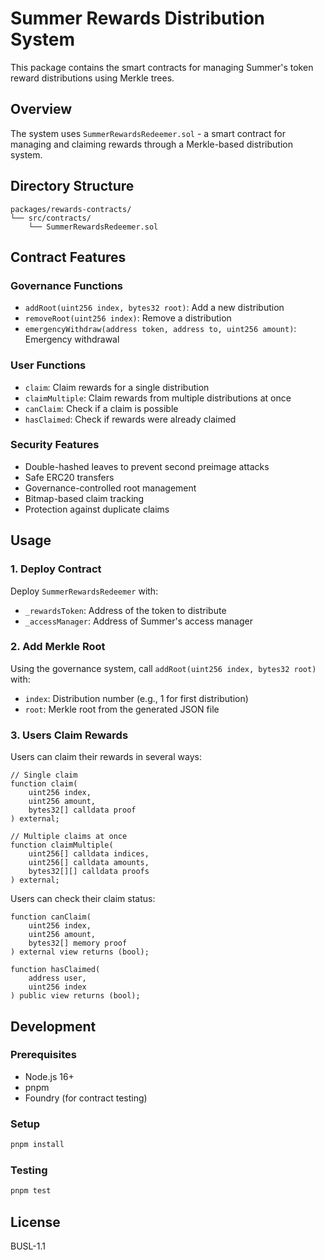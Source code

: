 # Summer Rewards Distribution System

This package contains the smart contracts for managing Summer's token reward distributions using Merkle trees.

## Overview

The system uses `SummerRewardsRedeemer.sol` - a smart contract for managing and claiming rewards through a Merkle-based distribution system.

## Directory Structure

```
packages/rewards-contracts/
└── src/contracts/
    └── SummerRewardsRedeemer.sol
```

## Contract Features

### Governance Functions
- `addRoot(uint256 index, bytes32 root)`: Add a new distribution
- `removeRoot(uint256 index)`: Remove a distribution
- `emergencyWithdraw(address token, address to, uint256 amount)`: Emergency withdrawal

### User Functions
- `claim`: Claim rewards for a single distribution
- `claimMultiple`: Claim rewards from multiple distributions at once
- `canClaim`: Check if a claim is possible
- `hasClaimed`: Check if rewards were already claimed

### Security Features
- Double-hashed leaves to prevent second preimage attacks
- Safe ERC20 transfers
- Governance-controlled root management
- Bitmap-based claim tracking
- Protection against duplicate claims

## Usage

### 1. Deploy Contract

Deploy `SummerRewardsRedeemer` with:
- `_rewardsToken`: Address of the token to distribute
- `_accessManager`: Address of Summer's access manager

### 2. Add Merkle Root

Using the governance system, call `addRoot(uint256 index, bytes32 root)` with:
- `index`: Distribution number (e.g., 1 for first distribution)
- `root`: Merkle root from the generated JSON file

### 3. Users Claim Rewards

Users can claim their rewards in several ways:

```solidity
// Single claim
function claim(
    uint256 index,
    uint256 amount,
    bytes32[] calldata proof
) external;

// Multiple claims at once
function claimMultiple(
    uint256[] calldata indices,
    uint256[] calldata amounts,
    bytes32[][] calldata proofs
) external;
```

Users can check their claim status:
```solidity
function canClaim(
    uint256 index,
    uint256 amount,
    bytes32[] memory proof
) external view returns (bool);

function hasClaimed(
    address user,
    uint256 index
) public view returns (bool);
```

## Development

### Prerequisites
- Node.js 16+
- pnpm
- Foundry (for contract testing)

### Setup
```bash
pnpm install
```

### Testing
```bash
pnpm test
```

## License
BUSL-1.1